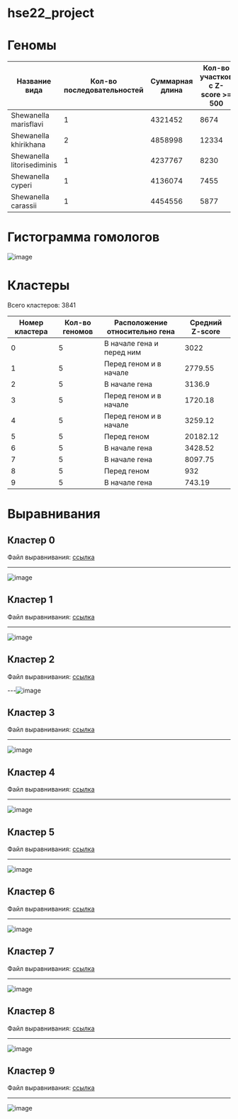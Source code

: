 # hse22_project
# Геномы
|Название вида|Кол-во последовательностей|Суммарная длина|Кол-во участков с Z-score >= 500|Суммарная длина участков с Z-score >= 500|Кол-во аннотированных генов|Доля аннотированных генов|
|-|-|-|-|-|-|-|
|Shewanella marisflavi|1|4321452|8674|49294|3287|90.18%|
|Shewanella khirikhana|2|4858998|12334|3645|2518|88.82%|
|Shewanella litorisediminis|1|4237767|8230|106489|3280 |90.93%|
|Shewanella cyperi|1|4136074|7455|84851|3173|89.94%|
|Shewanella carassii|1|4454556|5877|73013|3383|88.63%|
# Гистограмма гомологов
![image](https://user-images.githubusercontent.com/93290073/173889579-3b8e5244-b55c-4839-9549-e367cf3823de.png)


# Кластеры

Всего кластеров: 3841

|Номер кластера|Кол-во геномов|Расположение относительно гена|Средний Z-score|
|-|-|-|-|
|0|5| В начале гена и перед ним |3022|
|1|5| Перед геном и в начале |2779.55|
|2|5| В начале гена|3136.9|
|3|5| Перед геном и в начале|1720.18|
|4|5| Перед геном и в начале|3259.12|
|5|5| Перед геном|20182.12|
|6|5| В начале гена|3428.52|
|7|5| В начале гена|8097.75|
|8|5| Перед геном |932|
|9|5| В начале гена |743.19|


# Выравнивания
## Кластер 0

Файл выравнивания: [ссылка](/data/alignment/0.aln) 

---
![image](https://user-images.githubusercontent.com/93290073/173913046-14e53d89-dcf2-4119-ac22-11e96fe50b6a.png)
## Кластер 1

Файл выравнивания: [ссылка](/data/alignment/1.aln) 

---
![image](https://user-images.githubusercontent.com/93290073/173913275-9e538e13-44a9-42ea-a0cd-b56f5f388f98.png)
## Кластер 2

Файл выравнивания: [ссылка](/data/alignment/2.aln) 

---![image](https://user-images.githubusercontent.com/93290073/173913446-db581324-6f4d-432a-8134-6f430d7099a8.png)
## Кластер 3

Файл выравнивания: [ссылка](/data/alignment/3.aln) 

---
![image](https://user-images.githubusercontent.com/93290073/173913581-3ac873a1-3de1-4383-9b54-0208e3619241.png)
## Кластер 4

Файл выравнивания: [ссылка](/data/alignment/4.aln) 

---
![image](https://user-images.githubusercontent.com/93290073/173913681-94e0b2bc-41eb-4686-9f63-fc581cacfd7e.png)
## Кластер 5

Файл выравнивания: [ссылка](/data/alignment/5.aln) 

---
![image](https://user-images.githubusercontent.com/93290073/173913890-cbd36db6-34fa-43e7-bb80-0f7345414265.png)
## Кластер 6

Файл выравнивания: [ссылка](/data/alignment/6.aln) 

---
![image](https://user-images.githubusercontent.com/93290073/173913998-4fc500b1-bca2-4805-b334-4e48b80a8487.png)
## Кластер 7

Файл выравнивания: [ссылка](/data/alignment/7.aln) 

---
![image](https://user-images.githubusercontent.com/93290073/173914137-034a7514-0654-4157-92d2-9cc75fb7d38d.png)
## Кластер 8

Файл выравнивания: [ссылка](/data/alignment/8.aln) 

---
![image](https://user-images.githubusercontent.com/93290073/173914308-79ff69c2-f599-4b2f-8757-6c07d8cf5c5f.png)
## Кластер 9

Файл выравнивания: [ссылка](/data/alignment/9.aln) 

---
![image](https://user-images.githubusercontent.com/93290073/173914792-061803ce-5da4-4356-b5c5-1471b51c466e.png)


